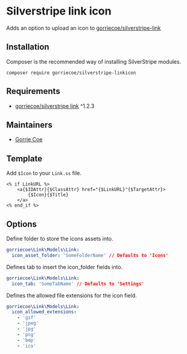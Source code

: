 # Silverstripe link icon

Adds an option to upload an icon to [gorriecoe/silverstripe-link](https://github.com/gorriecoe/silverstripe-link)

## Installation

Composer is the recommended way of installing SilverStripe modules.

```
composer require gorriecoe/silverstripe-linkicon
```

## Requirements

- [gorriecoe/silverstripe link](https://github.com/gorriecoe/silverstripe-link) ^1.2.3

## Maintainers

- [Gorrie Coe](https://github.com/gorriecoe)

## Template

Add `$Icon` to your `Link.ss` file.
```
<% if LinkURL %>
    <a{$IDAttr}{$ClassAttr} href="{$LinkURL}"{$TargetAttr}>
        {$Icon}{$Title}
    </a>
<% end_if %>
```

## Options

Define folder to store the icons assets into.

```yml
gorriecoe\Link\Models\Link:
  icon_asset_folder: 'SomeFolderName' // Defaults to 'Icons'
```

Defines tab to insert the icon_folder fields into.

```yml
gorriecoe\Link\Models\Link:
  icon_tab: 'SomeTabName' // Defaults to 'Settings'
```

Defines the allowed file extensions for the icon field.

```yml
gorriecoe\Link\Models\Link:
  icon_allowed_extensions:
    - 'gif'
    - 'jpeg'
    - 'jpg'
    - 'png'
    - 'bmp'
    - 'ico'
```
